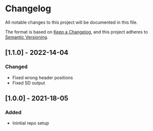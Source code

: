 # Changelog

All notable changes to this project will be documented in this file.

The format is based on [Keep a Changelog](https://keepachangelog.com/en/1.0.0/),
and this project adheres to [Semantic Versioning](https://semver.org/spec/v2.0.0.html).

## [1.1.0] - 2022-14-04

### Changed

- Fixed wrong header positions
- Fixed SD output

## [1.0.0] - 2021-18-05

### Added

- Inintial repo setup